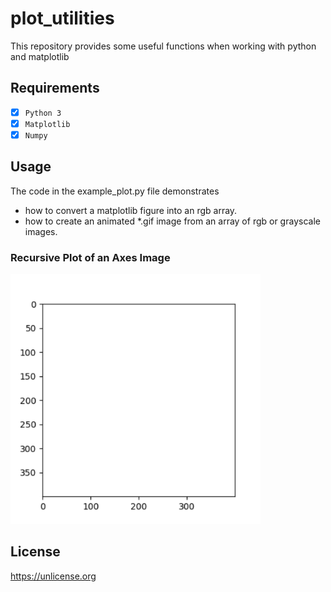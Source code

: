 # plot_utilities
This repository provides some useful functions when working with python and matplotlib

## Requirements
- [x] `Python 3`
- [x] `Matplotlib`  
- [x] `Numpy`

## Usage
The code in the example_plot.py file demonstrates
- how to convert a matplotlib figure into an rgb array.
- how to create an animated *.gif image from an array of rgb or grayscale images.

### Recursive Plot of an Axes Image
<img src="https://github.com/janek-gross/plot_utilities/blob/master/test.gif?raw=true" width="400" height="400" />

## License
https://unlicense.org
